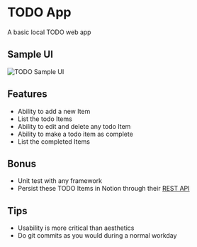 # TODO App

A basic local TODO web app

## Sample UI

![TODO Sample UI](todo-ui.png)

## Features

- Ability to add a new Item
- List the todo Items
- Ability to edit and delete any todo Item
- Ability to make a todo item as complete
- List the completed Items


## Bonus
- Unit test with any framework
- Persist these TODO Items in Notion through their [REST API](https://developers.notion.com/docs/getting-started)

## Tips

- Usability is more critical than aesthetics
- Do git commits as you would during a normal workday
